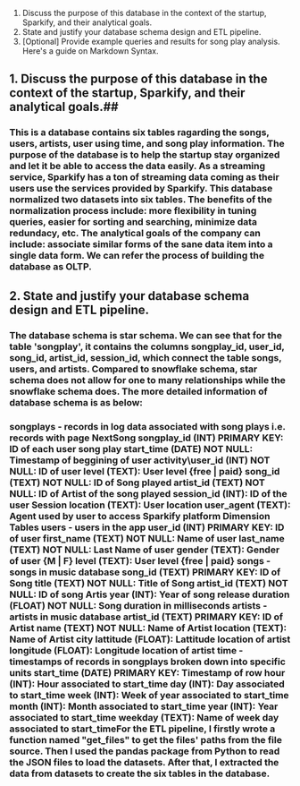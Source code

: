 1.	Discuss the purpose of this database in the context of the startup, Sparkify, and their analytical goals.
2.	State and justify your database schema design and ETL pipeline.
3.	[Optional] Provide example queries and results for song play analysis.
Here's a guide on Markdown Syntax.


## 1.	Discuss the purpose of this database in the context of the startup, Sparkify, and their analytical goals.##

### This is a database contains six tables ragarding the songs, users, artists, user using time, and song play information. The purpose of the database is to help the startup stay organized and let it be able to access the data easily. As a streaming service, Sparkify has a ton of streaming data coming as their users use the services provided by Sparkify. This database normalized two datasets into six tables. The benefits of the normalization process include: more flexibility in tuning queries, easier for sorting and searching, minimize data redundacy, etc. The analytical goals of the company can include: associate similar forms of the sane data item into a single data form. We can refer the process of building the database as OLTP. ###


## 2.	State and justify your database schema design and ETL pipeline. ##
### The database schema is star schema. We can see that for the table 'songplay', it contains the columns songplay_id, user_id, song_id, artist_id, session_id, which connect the table songs, users, and artists. Compared to snowflake schema, star schema does not allow for one to many relationships while the snowflake schema does. The more detailed information of database schema is as below: 
### songplays - records in log data associated with song plays i.e. records with page NextSong songplay_id (INT) PRIMARY KEY: ID of each user song play  start_time (DATE) NOT NULL: Timestamp of beggining of user activity\user_id (INT) NOT NULL: ID of user level (TEXT): User level {free | paid} song_id (TEXT) NOT NULL: ID of Song played artist_id (TEXT) NOT NULL: ID of Artist of the song played session_id (INT): ID of the user Session location (TEXT): User location user_agent (TEXT): Agent used by user to access Sparkify platform Dimension Tables    users - users in the app user_id (INT) PRIMARY KEY: ID of user first_name (TEXT) NOT NULL: Name of user last_name (TEXT) NOT NULL: Last Name of user gender (TEXT): Gender of user {M | F} level (TEXT): User level {free | paid} songs - songs in music database song_id (TEXT) PRIMARY KEY: ID of Song title (TEXT) NOT NULL: Title of Song artist_id (TEXT) NOT NULL: ID of song Artis year (INT): Year of song release  duration (FLOAT) NOT NULL: Song duration in milliseconds artists - artists in music database artist_id (TEXT) PRIMARY KEY: ID of Artist name (TEXT) NOT NULL: Name of Artist location (TEXT): Name of Artist city lattitude (FLOAT): Lattitude location of artist longitude (FLOAT): Longitude location of artist time - timestamps of records in songplays broken down into specific units start_time (DATE) PRIMARY KEY: Timestamp of row hour (INT): Hour associated to start_time day (INT): Day associated to start_time week (INT): Week of year associated to start_time month (INT): Month associated to start_time year (INT): Year associated to start_time weekday (TEXT): Name of week day associated to start_timeFor the ETL pipeline, I firstly wrote a function named "get_files" to get the files' paths from the file source. Then I used the pandas package from Python to read the JSON files to load the datasets. After that, I extracted the data from datasets to create the six tables in the database. ###
